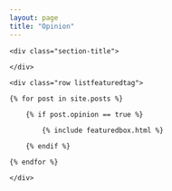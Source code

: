 ```yaml
---
layout: page
title: "Opinion"
---
```


<section class="featured-posts">

    <div class="section-title">

    </div>

    <div class="row listfeaturedtag">

    {% for post in site.posts %}

        {% if post.opinion == true %}

            {% include featuredbox.html %}

        {% endif %}

    {% endfor %}

    </div>

</section>

